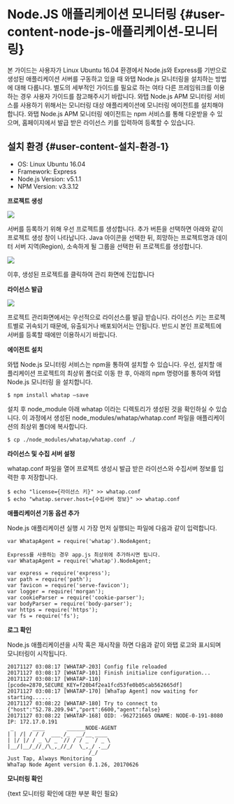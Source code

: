 # Node.JS 애플리케이션 모니터링 {#user-content-node-js-애플리케이션-모니터링}

본 가이드는 사용자가 Linux Ubuntu 16.04 환경에서 Node.js와 Express를 기반으로 생성된 애플리케이션 서버를 구동하고 있을 때 와탭 Node.js 모니터링을 설치하는 방법에 대해 다룹니다. 별도의 세부적인 가이드를 필요로 하는 여타 다른 프레임워크를 이용하는 경우 사용자 가이드를 참고해주시기 바랍니다. 와탭 Node.js APM 모니터링 서비스를 사용하기 위해서는 모니터링 대상 애플리케이션에 모니터링 에이전트를 설치해야 합니다. 와탭 Node.js APM 모니터링 에이전트는 npm 서비스를 통해 다운받을 수 있으며, 홈페이지에서 발급 받은 라이선스 키를 입력하여 등록할 수 있습니다.

## 설치 환경 {#user-content-설치-환경-1}

* OS: Linux Ubuntu 16.04
* Framework: Express
* Node.js Version: v5.1.1
* NPM Version: v3.3.12

**프로젝트 생성**

![](https://github.com/jinronara/IntegratedManual/tree/93fdbbf61f0cb8cedae22fdbf4c1e9e88904c19c/QuickStartGuide/.gitbook/assets/20.png)

서버를 등록하기 위해 우선 프로젝트를 생성합니다. 추가 버튼을 선택하면 아래와 같이 프로젝트 생성 창이 나타납니다. Java 아이콘을 선택한 뒤, 희망하는 프로젝트명과 데이터 서버 지역\(Region\), 소속하게 될 그룹을 선택한 뒤 프로젝트를 생성합니다.

![](https://github.com/jinronara/IntegratedManual/tree/93fdbbf61f0cb8cedae22fdbf4c1e9e88904c19c/QuickStartGuide/.gitbook/assets/80.png)

이후, 생성된 프로젝트를 클릭하여 관리 화면에 진입합니다

**라이선스 발급**

![](https://github.com/jinronara/IntegratedManual/tree/93fdbbf61f0cb8cedae22fdbf4c1e9e88904c19c/QuickStartGuide/.gitbook/assets/40.png)

프로젝트 관리화면에서는 우선적으로 라이선스를 발급 받습니다. 라이선스 키는 프로젝트별로 귀속되기 때문에, 유출되거나 배포되어서는 안됩니다. 반드시 본인 프로젝트에 서버를 등록할 때에만 이용하시기 바랍니다.

**에이전트 설치**

와탭 Node.js 모니터링 서비스는 npm을 통하여 설치할 수 있습니다. 우선, 설치할 애플리케이션 프로젝트의 최상위 폴더로 이동 한 후, 아래의 npm 명령어를 통하여 와탭 Node.js 모니터링 을 설치합니다.

```text
$ npm install whatap –save
```

설치 후 node\_module 아래 whatap 이라는 디렉토리가 생성된 것을 확인하실 수 있습니다. 이 과정에서 생성된 node\_modules/whatap/whatap.conf 파일을 애플리케이션의 최상위 폴더에 복사합니다.

```text
$ cp ./node_modules/whatap/whatap.conf ./
```

**라이선스 및 수집 서버 설정**

whatap.conf 파일을 열어 프로젝트 생성시 발급 받은 라이선스와 수집서버 정보를 입력한 후 저장합니다.

```text
$ echo "license={라이선스 키}" >> whatap.conf
$ echo "whatap.server.host={수집서버 정보}" >> whatap.conf
```

**애플리케이션 기동 옵션 추가**

Node.js 애플리케이션 실행 시 가장 먼저 실행되는 파일에 다음과 같이 입력합니다.

```text
var WhatapAgent = require('whatap').NodeAgent;

Express를 사용하는 경우 app.js 최상위에 추가하시면 됩니다.
var WhatapAgent = require('whatap').NodeAgent;

var express = require('express');
var path = require('path');
var favicon = require('serve-favicon');
var logger = require('morgan');
var cookieParser = require('cookie-parser');
var bodyParser = require('body-parser');
var https = require('https');
var fs = require('fs');
```

**로그 확인**

Node.js 애플리케이션을 시작 혹은 재시작을 하면 다음과 같이 와탭 로고와 표시되며 모니터링이 시작됩니다.

```text
20171127 03:08:17 [WHATAP-203] Config file reloaded
20171127 03:08:17 [WHATAP-101] Finish initialize configuration...
20171127 03:08:17 [WHATAP-110] [pcode=2870,SECURE_KEY=f20b4f2ea1fcd53fe0b05cab562665df]
20171127 03:08:17 [WHATAP-170] [WhaTap Agent] now waiting for starting......
20171127 03:08:22 [WHATAP-180] Try to connect to {"host":"52.78.209.94","port":6600,"agent":false}
20171127 03:08:22 [WHATAP-168] OID: -962721665 ONAME: NODE-0-191-8080 IP: 172.17.0.191
 _      ____       ______NODE-AGENT
| | /| / / /  ___ /_  __/__ ____
| |/ |/ / _ \/ _ `// / / _ `/ _ \
|__/|__/_//_/\_,_//_/  \_,_/ .__/
                          /_/
Just Tap, Always Monitoring
WhaTap Node Agent version 0.1.26, 20170626
```

**모니터링 확인**

{text 모니터링 확인에 대한 부분 확인 필요}

